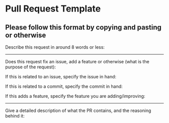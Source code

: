 # Pull Request Template

## Please follow this format by copying and pasting or otherwise

Describe this request in around 8 words or less: 

_________________

Does this request fix an issue, add a feature or otherwise (what is the purpose of the request): 

If this is related to an issue, specify the issue in hand: 

If this is related to a commit, specify the commit in hand: 

If this adds a feature, specify the feature you are adding/improving: 
_________________
Give a detailed description of what the PR contains, and the reasoning behind it: 
